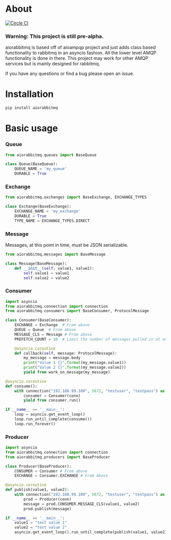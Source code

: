 # About

[![Circle CI](https://circleci.com/gh/mackeyja92/aiorabbitmq.svg?style=svg)](https://circleci.com/gh/mackeyja92/aiorabbitmq)

### Warning: This project is still pre-alpha. 

aiorabbitmq is based off of aioampqp project and just adds class based functionality to rabbitmq in an asyncio fashion. All the lower level AMQP functionality is done in there. This project may work for other AMQP services but is mainly designed for rabbitmq.

If you have any questions or find a bug please open an issue.


# Installation

```bash
pip install aiorabbitmq
```

# Basic usage

### Queue
```python
from aiorabbitmq.queues import BaseQueue

class Queue(BaseQueue):
    QUEUE_NAME = 'my_queue'
    DURABLE = True
```

### Exchange
```python
from aiorabbitmq.exchanges import BaseExchange, EXCHANGE_TYPES

class Exchange(BaseExchange):
    EXCHANGE_NAME = 'my_exchange'
    DURABLE = True
    TYPE_NAME = EXCHANGE_TYPES.DIRECT
```

### Message
Messages, at this point in time, must be JSON serializable.

```python
from aiorabbitmq.messages import BaseMessage

class Message(BaseMessage):
    def __init__(self, value1, value2):
        self.value1 = value1
        self.value2 = value2
```

### Consumer
```python
import asyncio
from aiorabbitmq.connection import connection
from aiorabbitmq.consumers import BaseConsumer, ProtocolMessage

class Consumer(BaseConsumer):
    EXCHANGE = Exchange  # From above
    QUEUE = Queue  # From above
    MESSAGE_CLS = Message # From above
    PREFETCH_COUNT = 10  # Limit the number of messages pulled in at one time.

    @asyncio.coroutine
    def callback(self, message: ProtocolMessage):
        my_message = message.body
        print("Value 1 {}".format(my_message.value1))
        print("Value 2 {}".format(my_message.value2))
        yield from work_on_message(my_message)

@asyncio.coroutine
def consume():
    with connection("192.168.99.100", 5672, "testuser", "testpass") as conn:
        consumer = Consumer(conn)
        yield from consumer.run()

if __name__ == '__main__':
    loop = asyncio.get_event_loop()
    loop.run_until_complete(consume())
    loop.run_forever()
```

### Producer
```python
import asyncio
from aiorabbitmq.connection import connection
from aiorabbitmq.producers import BaseProducer

class Producer(BaseProducer):
    CONSUMER = Consumer # From above
    EXCHANGE = Consumer.EXCHANGE # From Above

@asyncio.coroutine
def publish(value1, value2):
    with connection("192.168.99.100", 5672, "testuser", "testpass") as conn:
        prod = Producer(conn)
        message = prod.CONSUMER.MESSAGE_CLS(value1, value2)
        prod.publish(message)

if __name__ == '__main__':
    value1 = "test value 1"
    value2 = "test value 2"
    asyncio.get_event_loop().run_until_complete(publish(value1, value2))
```
